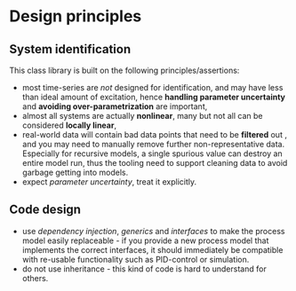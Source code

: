 # Design principles 

## System identification

This class library is built on the following principles/assertions:
- most time-series are *not* designed for identification, and may have less than ideal amount of excitation, hence 
**handling parameter uncertainty** and **avoiding over-parametrization** are important,
- almost all systems are actually **nonlinear**, many but not all can be considered **locally linear**,
- real-world data will contain bad data points that need to be **filtered** out , and you may need to manually remove further non-representative data. 
Especially for recursive models, a single spurious value can destroy an entire model run, thus the tooling need to support cleaning data to avoid garbage getting into models.
- expect *parameter uncertainty*, treat it explicitly.

## Code design

- use *dependency injection*, *generics* and *interfaces* to make the process model easily replaceable - if you provide a new process model that implements the correct interfaces, it should immediately be compatible with re-usable functionality such as PID-control or simulation. 
- do not use inheritance - this kind of code is hard to understand for others.

